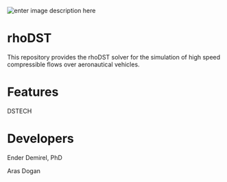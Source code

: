 ![enter image description here](https://user-images.githubusercontent.com/30440239/129488825-eb1f5388-fe71-45bf-9f60-6a9d69466836.jpg)

# rhoDST
This repository provides the rhoDST solver for the simulation of high speed compressible flows over aeronautical vehicles.        
# Features


DSTECH

# Developers

Ender Demirel, PhD

Aras Dogan
